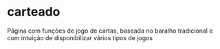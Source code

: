 # carteado
Página com funções de jogo de cartas, baseada no baralho tradicional e com intuição de disponibilizar vários tipos de jogos
